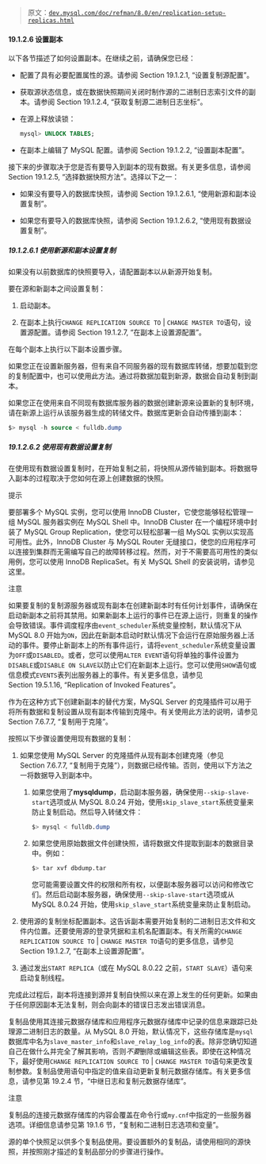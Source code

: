 > 原文：[`dev.mysql.com/doc/refman/8.0/en/replication-setup-replicas.html`](https://dev.mysql.com/doc/refman/8.0/en/replication-setup-replicas.html)

#### 19.1.2.6 设置副本

以下各节描述了如何设置副本。在继续之前，请确保您已经：

+   配置了具有必要配置属性的源。请参阅 Section 19.1.2.1, “设置复制源配置”。

+   获取源状态信息，或在数据快照期间关闭时制作源的二进制日志索引文件的副本。请参阅 Section 19.1.2.4, “获取复制源二进制日志坐标”。

+   在源上释放读锁：

    ```sql
    mysql> UNLOCK TABLES;
    ```

+   在副本上编辑了 MySQL 配置。请参阅 Section 19.1.2.2, “设置副本配置”。

接下来的步骤取决于您是否有要导入到副本的现有数据。有关更多信息，请参阅 Section 19.1.2.5, “选择数据快照方法”。选择以下之一：

+   如果没有要导入的数据库快照，请参阅 Section 19.1.2.6.1, “使用新源和副本设置复制”。

+   如果您有要导入的数据库快照，请参阅 Section 19.1.2.6.2, “使用现有数据设置复制”。

##### 19.1.2.6.1 使用新源和副本设置复制

如果没有以前数据库的快照要导入，请配置副本以从新源开始复制。

要在源和新副本之间设置复制：

1.  启动副本。

1.  在副本上执行`CHANGE REPLICATION SOURCE TO` | `CHANGE MASTER TO`语句，设置源配置。请参阅 Section 19.1.2.7, “在副本上设置源配置”。

在每个副本上执行以下副本设置步骤。

如果您正在设置新服务器，但有来自不同服务器的现有数据库转储，想要加载到您的复制配置中，也可以使用此方法。通过将数据加载到新源，数据会自动复制到副本。

如果您正在使用来自不同现有数据库服务器的数据创建新源来设置新的复制环境，请在新源上运行从该服务器生成的转储文件。数据库更新会自动传播到副本：

```sql
$> mysql -h source < fulldb.dump
```

##### 19.1.2.6.2 使用现有数据设置复制

在使用现有数据设置复制时，在开始复制之前，将快照从源传输到副本。将数据导入副本的过程取决于您如何在源上创建数据的快照。

提示

要部署多个 MySQL 实例，您可以使用 InnoDB Cluster，它使您能够轻松管理一组 MySQL 服务器实例在 MySQL Shell 中。InnoDB Cluster 在一个编程环境中封装了 MySQL Group Replication，使您可以轻松部署一组 MySQL 实例以实现高可用性。此外，InnoDB Cluster 与 MySQL Router 无缝接口，使您的应用程序可以连接到集群而无需编写自己的故障转移过程。然而，对于不需要高可用性的类似用例，您可以使用 InnoDB ReplicaSet。有关 MySQL Shell 的安装说明，请参见这里。

注意

如果要复制的复制源服务器或现有副本在创建新副本时有任何计划事件，请确保在启动新副本之前将其禁用。如果新副本上运行的事件已在源上运行，则重复的操作会导致错误。事件调度程序由`event_scheduler`系统变量控制，默认情况下从 MySQL 8.0 开始为`ON`，因此在新副本启动时默认情况下会运行在原始服务器上活动的事件。要停止新副本上的所有事件运行，请将`event_scheduler`系统变量设置为`OFF`或`DISABLED`。或者，您可以使用`ALTER EVENT`语句将单独的事件设置为`DISABLE`或`DISABLE ON SLAVE`以防止它们在新副本上运行。您可以使用`SHOW`语句或信息模式`EVENTS`表列出服务器上的事件。有关更多信息，请参见 Section 19.5.1.16, “Replication of Invoked Features”。

作为在这种方式下创建新副本的替代方案，MySQL Server 的克隆插件可以用于将所有数据和复制设置从现有副本传输到克隆中。有关使用此方法的说明，请参见 Section 7.6.7.7, “复制用于克隆”。

按照以下步骤设置使用现有数据的复制：

1.  如果您使用 MySQL Server 的克隆插件从现有副本创建克隆（参见 Section 7.6.7.7, “复制用于克隆”），则数据已经传输。否则，使用以下方法之一将数据导入到副本中。

    1.  如果您使用了**mysqldump**，启动副本服务器，确保使用`--skip-slave-start`选项或从 MySQL 8.0.24 开始，使用`skip_slave_start`系统变量来防止复制启动。然后导入转储文件：

        ```sql
        $> mysql < fulldb.dump
        ```

    1.  如果您使用原始数据文件创建快照，请将数据文件提取到副本的数据目录中。例如：

        ```sql
        $> tar xvf dbdump.tar
        ```

        您可能需要设置文件的权限和所有权，以便副本服务器可以访问和修改它们。然后启动副本服务器，确保使用`--skip-slave-start`选项或从 MySQL 8.0.24 开始，使用`skip_slave_start`系统变量来防止复制启动。

1.  使用源的复制坐标配置副本。这告诉副本需要开始复制的二进制日志文件和文件内位置。还要使用源的登录凭据和主机名配置副本。有关所需的`CHANGE REPLICATION SOURCE TO` | `CHANGE MASTER TO`语句的更多信息，请参见 Section 19.1.2.7, “在副本上设置源配置”。

1.  通过发出`START REPLICA`（或在 MySQL 8.0.22 之前，`START SLAVE`）语句来启动复制线程。

完成此过程后，副本将连接到源并复制自快照以来在源上发生的任何更新。如果由于任何原因副本无法复制，则会向副本的错误日志发出错误消息。

复制品使用其连接元数据存储库和应用程序元数据存储库中记录的信息来跟踪已处理源二进制日志的数量。从 MySQL 8.0 开始，默认情况下，这些存储库是`mysql`数据库中名为`slave_master_info`和`slave_relay_log_info`的表。除非您确切知道自己在做什么并完全了解其影响，否则*不要*删除或编辑这些表。即使在这种情况下，最好使用`CHANGE REPLICATION SOURCE TO` | `CHANGE MASTER TO`语句来更改复制参数。复制品使用语句中指定的值来自动更新复制元数据存储库。有关更多信息，请参见第 19.2.4 节，“中继日志和复制元数据存储库”。

注意

复制品的连接元数据存储库的内容会覆盖在命令行或`my.cnf`中指定的一些服务器选项。详细信息请参见第 19.1.6 节，“复制和二进制日志选项和变量”。

源的单个快照足以供多个复制品使用。要设置额外的复制品，请使用相同的源快照，并按照刚才描述的复制品部分的步骤进行操作。
